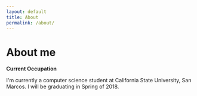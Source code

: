 ```yaml
---
layout: default
title: About
permalink: /about/
---
```


# About me

**Current Occupation**

I'm currently a computer science student at California State University, San Marcos. I will be graduating in Spring of 2018. 

